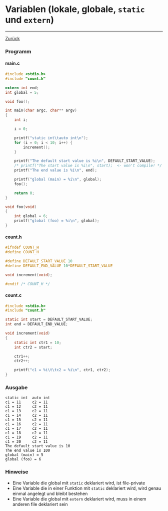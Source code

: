 # Variablen (lokale, globale, `static` und `extern`)
---
[Zurück](../README.md)

### Programm

#### main.c
```c
#include <stdio.h>
#include "count.h"

extern int end;
int global = 5;

void foo();

int main(char argc, char** argv)
{
	int i;

	i = 0;

	printf("static int\tauto int\n");
	for (i = 0; i < 10; i++) {
		increment();
	}

	printf("The default start value is %i\n", DEFAULT_START_VALUE);
	/* printf("The start value is %i\n", start);  <- won't compile! */
	printf("The end value is %i\n", end);

	printf("global (main) = %i\n", global);
	foo();

	return 0;
}

void foo(void)
{
	int global = 6;
	printf("global (foo) = %i\n", global);
}
```


#### count.h
```c
#ifndef COUNT_H
#define COUNT_H

#define DEFAULT_START_VALUE 10
#define DEFAULT_END_VALUE 10*DEFAULT_START_VALUE

void increment(void);

#endif /* COUNT_H */
```

#### count.c
```c
#include <stdio.h>
#include "count.h"

static int start = DEFAULT_START_VALUE;
int end = DEFAULT_END_VALUE;

void increment(void)
{
	static int ctr1 = 10;
	int ctr2 = start;

	ctr1++;
	ctr2++;

	printf("c1 = %i\t\tc2 = %i\n", ctr1, ctr2);
}
```

### Ausgabe
```
static int	auto int
c1 = 11		c2 = 11
c1 = 12		c2 = 11
c1 = 13		c2 = 11
c1 = 14		c2 = 11
c1 = 15		c2 = 11
c1 = 16		c2 = 11
c1 = 17		c2 = 11
c1 = 18		c2 = 11
c1 = 19		c2 = 11
c1 = 20		c2 = 11
The default start value is 10
The end value is 100
global (main) = 5
global (foo) = 6
```

### Hinweise
* Eine Variable die global mit `static` deklariert wird, ist file-private
* Eine Variable die in einer Funktion mit `static` deklariert wird, wird genau einmal angelegt und bleibt bestehen
* Eine Variable die global mit `extern` deklariert wird, muss in einem anderen file deklariert sein
